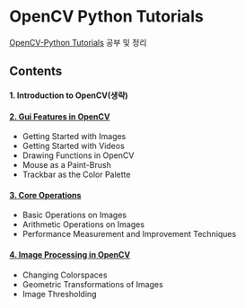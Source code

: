 # OpenCV Python Tutorials

[OpenCV-Python Tutorials](https://docs.opencv.org/4.2.0/d6/d00/tutorial_py_root.html) 공부 및 정리


## Contents

#### 1. Introduction to OpenCV(생략)

#### [2. Gui Features in OpenCV](./ch2)
- Getting Started with Images
- Getting Started with Videos
- Drawing Functions in OpenCV
- Mouse as a Paint-Brush
- Trackbar as the Color Palette

#### [3. Core Operations](./ch3)
- Basic Operations on Images
- Arithmetic Operations on Images
- Performance Measurement and Improvement Techniques

#### [4. Image Processing in OpenCV](./ch4)
- Changing Colorspaces
- Geometric Transformations of Images
- Image Thresholding